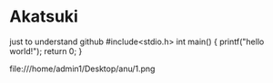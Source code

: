 # Akatsuki
just to understand github
#include<stdio.h>
int main()
{
 printf("hello world!");
 return 0;
}

file:///home/admin1/Desktop/anu/1.png
